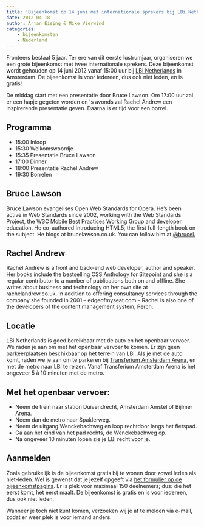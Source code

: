 ```yaml
---
title: 'Bijeenkomst op 14 juni met internationale sprekers bij LBi Netherlands'
date: 2012-04-18
author: Arjan Eising & Mike Vierwind
categories:
    - bijeenkomsten
    - Nederland
---
```


Fronteers bestaat 5 jaar. Ter ere van dit eerste lustrumjaar, organiseren we een grote bijeenkomst met twee internationale sprekers. Deze bijeenkomst wordt gehouden op 14 juni 2012 vanaf 15:00 uur bij [LBi Netherlands](http://www.lbi.nl/) in Amsterdam. De bijeenkomst is voor iedereen, dus ook niet leden, en is gratis!

De middag start met een presentatie door Bruce Lawson. Om 17:00 uur zal er een hapje gegeten worden en 's avonds zal Rachel Andrew een inspirerende presentatie geven. Daarna is er tijd voor een borrel.

## Programma

-   15:00 Inloop
-   15:30 Welkomswoordje
-   15:35 Presentatie Bruce Lawson
-   17:00 Dinner
-   18:00 Presentatie Rachel Andrew
-   19:30 Borrelen

## Bruce Lawson

Bruce Lawson evangelises Open Web Standards for Opera. He’s been active in Web Standards since 2002, working with the Web Standards Project, the W3C Mobile Best Practices Working Group and developer education. He co–authored Introducing HTML5, the first full–length book on the subject. He blogs at brucelawson.co.uk. You can follow him at [@brucel.](https://twitter.com/brucel)

## Rachel Andrew

Rachel Andrew is a front and back-end web developer, author and speaker. Her books include the bestselling CSS Anthology for Sitepoint and she is a regular contributor to a number of publications both on and offline. She writes about business and technology on her own site at rachelandrew.co.uk. In addition to offering consultancy services through the company she founded in 2001 – edgeofmyseat.com – Rachel is also one of the developers of the content management system, Perch.

## Locatie

LBi Netherlands is goed bereikbaar met de auto en het openbaar vervoer. We raden je aan om met het openbaar vervoer te komen. Er zijn geen parkeerplaatsen beschikbaar op het terrein van LBi. Als je met de auto komt, raden we je aan om te parkeren bij [Transferium Amsterdam Arena](http://www.parkerenindestad.nl/amsterdam/algemeen/parkeren-transferium-amsterdam-arena.html), en met de metro naar LBi te reizen. Vanaf Transferium Amsterdam Arena is het ongeveer 5 à 10 minuten met de metro.

## Met het openbaar vervoer:

-   Neem de trein naar station Duivendrecht, Amsterdam Amstel of Bijlmer Arena.
-   Neem dan de metro naar Spaklerweg.
-   Neem de uitgang Wenckebachweg en loop rechtdoor langs het fietspad.
-   Ga aan het eind van het pad rechts, de Wenckebachweg op.
-   Na ongeveer 10 minuten lopen zie je LBi recht voor je.

## Aanmelden

Zoals gebruikelijk is de bijeenkomst gratis bij te wonen door zowel leden als niet-leden. Wel is gewenst dat je jezelf opgeeft via [het formulier op de bijeenkomstpagina](/bijeenkomsten/2012/lbi). Er is plek voor maximaal 150 deelnemers; dus: die het eerst komt, het eerst maalt. De bijeenkomst is gratis en is voor iedereen, dus ook niet leden.

Wanneer je toch niet kunt komen, verzoeken wij je af te melden via e-mail, zodat er weer plek is voor iemand anders.
